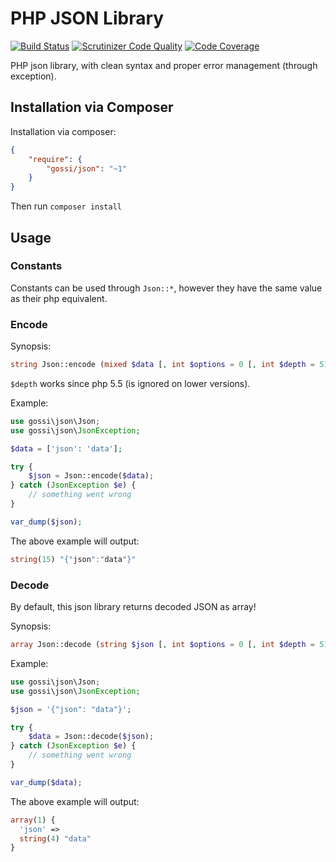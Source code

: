 # PHP JSON Library

[![Build Status](https://travis-ci.org/gossi/json.svg?branch=master)](https://travis-ci.org/gossi/json)
[![Scrutinizer Code Quality](https://scrutinizer-ci.com/g/gossi/json/badges/quality-score.png?b=master)](https://scrutinizer-ci.com/g/gossi/json/?branch=master)
[![Code Coverage](https://scrutinizer-ci.com/g/gossi/json/badges/coverage.png?b=master)](https://scrutinizer-ci.com/g/gossi/json/?branch=master)

PHP json library, with clean syntax and proper error management (through exception).

## Installation via Composer

Installation via composer:

```json
{
	"require": {
		"gossi/json": "~1"
	}
}
```

Then run `composer install`

## Usage

### Constants

Constants can be used through `Json::*`, however they have the same value as their php equivalent.

### Encode

Synopsis:

```php
string Json::encode (mixed $data [, int $options = 0 [, int $depth = 512]])
```

`$depth` works since php 5.5 (is ignored on lower versions).

Example:

```php
use gossi\json\Json;
use gossi\json\JsonException;

$data = ['json': 'data'];

try {
	$json = Json::encode($data);
} catch (JsonException $e) {
	// something went wrong
}

var_dump($json);
```

The above example will output:

```php
string(15) "{"json":"data"}"
```

### Decode

By default, this json library returns decoded JSON as array!

Synopsis:

```php
array Json::decode (string $json [, int $options = 0 [, int $depth = 512]])
```

Example:

```php
use gossi\json\Json;
use gossi\json\JsonException;

$json = '{"json": "data"}';

try {
	$data = Json::decode($json);
} catch (JsonException $e) {
	// something went wrong
}

var_dump($data);
```

The above example will output:

```php
array(1) {
  'json' =>
  string(4) "data"
}
```
